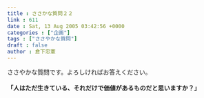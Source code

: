 ```yaml
---
title : ささかな質問２２
link : 611
date : Sat, 13 Aug 2005 03:42:56 +0000
categories : ["企画"]
tags : ["ささやかな質問"]
draft : false
author : 倉下忠憲
---
```


ささやかな質問です。よろしければお答えください。<BR><BR><B>「人はただ生きている、それだけで価値があるものだと思いますか？」</B><br><br>
